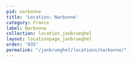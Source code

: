 ```yaml
---
pid: narbonne
title: 'Location: Narbonne'
category: France
label: Narbonne
collection: location_janbrueghel
layout: locationpage_janbrueghel
order: '035'
permalink: "/janbrueghel/locations/narbonne/"
---
```

